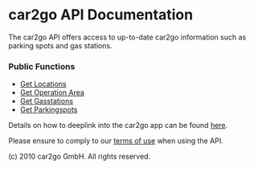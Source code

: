 # car2go API Documentation
The car2go API offers access to up-to-date car2go information such as parking spots and gas stations. 

### Public Functions

* [Get Locations](../../wiki/v2.1_locations)
* [Get Operation Area](../../wiki/v2.1_operationareas)
* [Get Gasstations](../../wiki/v2.1_gasstations)
* [Get Parkingspots](../../wiki/v2.1_parkingspots)

Details on how to deeplink into the car2go app can be found [here](../../wiki/Deeplinks-to-car2go-app).

Please ensure to comply to our [terms of use](https://www.car2go.com/api/tou.htm) when using the API.

(c) 2010 car2go GmbH. All rights reserved.
